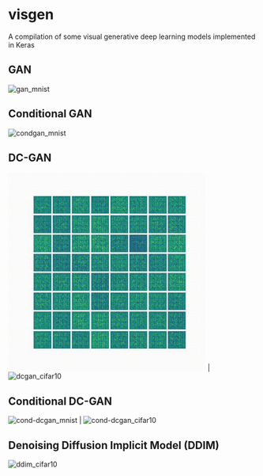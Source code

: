 # visgen
A compilation of some visual generative deep learning models implemented in Keras

## GAN
<img src="gan_mnist_v2.gif" alt="gan_mnist" width="400">


## Conditional GAN
<img src="condgan_mnist.gif" alt="condgan_mnist" width="400">

## DC-GAN
<img src="dcgan_mnist.gif" alt="dcgan_mnist" width="400"> | <img src="dcgan_cifar10.gif" alt="dcgan_cifar10" width="400">

## Conditional DC-GAN
<img src="cond-dcgan_mnist.gif" alt="cond-dcgan_mnist" width="400"> | <img src="cond-dcgan_cifar10.gif" alt="cond-dcgan_cifar10" width="400">

## Denoising Diffusion Implicit Model (DDIM)
<img src="ddim_cifar10.gif" alt="ddim_cifar10" width="400"> 